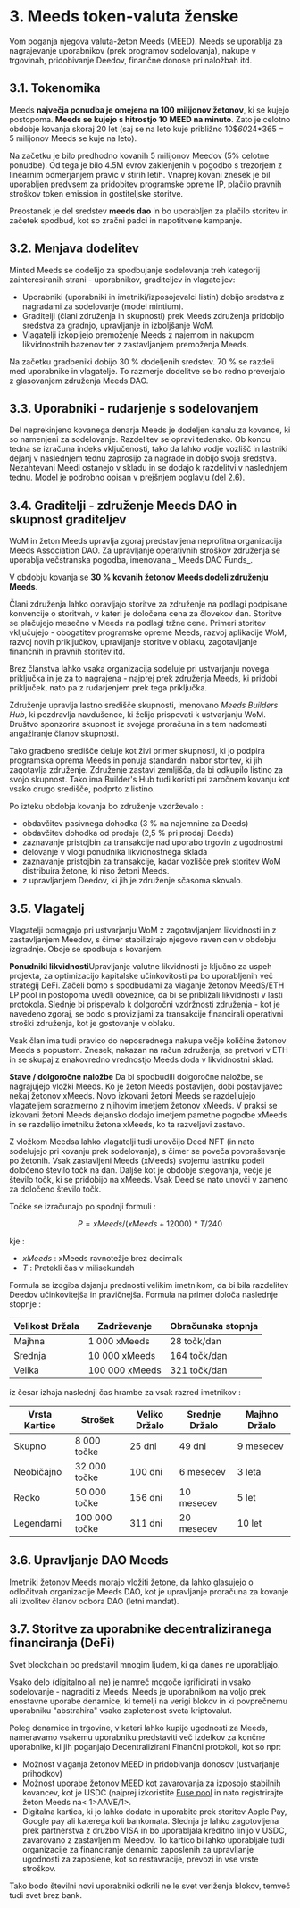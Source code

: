 # 3. Meeds token-valuta ženske

Vom poganja njegova valuta-žeton Meeds (MEED). Meeds se uporablja za nagrajevanje uporabnikov (prek programov sodelovanja), nakupe v trgovinah, pridobivanje Deedov, finančne donose pri naložbah itd.

## 3.1. Tokenomika

Meeds **največja ponudba je omejena na 100 milijonov žetonov**, ki se kujejo postopoma. **Meeds se kujejo s hitrostjo 10 MEED na minuto**. Zato je celotno obdobje kovanja skoraj 20 let (saj se na leto kuje približno 10$*60*24*365 = 5 milijonov Meeds se kuje na leto).

Na začetku je bilo predhodno kovanih 5 milijonov Meedov (5% celotne ponudbe). Od tega je bilo 4.5M evrov zaklenjenih v pogodbo s trezorjem z linearnim odmerjanjem pravic v štirih letih. Vnaprej kovani znesek je bil uporabljen predvsem za pridobitev programske opreme IP, plačilo pravnih stroškov token emission in gostiteljske storitve.

Preostanek je del sredstev __meeds dao__ in bo uporabljen za plačilo storitev in začetek spodbud, kot so zračni padci in napotitvene kampanje.


## 3.2. Menjava dodelitev

Minted Meeds se dodelijo za spodbujanje sodelovanja treh kategorij zainteresiranih strani - uporabnikov, graditeljev in vlagateljev:

- Uporabniki (uporabniki in imetniki/izposojevalci listin) dobijo sredstva z nagradami za sodelovanje (model mintium).
- Graditelji (člani združenja in skupnosti) prek Meeds združenja pridobijo sredstva za gradnjo, upravljanje in izboljšanje WoM.
- Vlagatelji izkopljejo premoženje Meeds z najemom in nakupom likvidnostnih bazenov ter z zastavljanjem premoženja Meeds.

Na začetku gradbeniki dobijo 30 % dodeljenih sredstev. 70 % se razdeli med uporabnike in vlagatelje. To razmerje dodelitve se bo redno preverjalo z glasovanjem združenja Meeds DAO.

## 3.3. Uporabniki - rudarjenje s sodelovanjem

Del neprekinjeno kovanega denarja Meeds je dodeljen kanalu za kovance, ki so namenjeni za sodelovanje. Razdelitev se opravi tedensko. Ob koncu tedna se izračuna indeks vključenosti, tako da lahko vodje vozlišč in lastniki dejanj v naslednjem tednu zaprosijo za nagrade in dobijo svoja sredstva. Nezahtevani Meedi ostanejo v skladu in se dodajo k razdelitvi v naslednjem tednu. Model je podrobno opisan v prejšnjem poglavju (del 2.6).

## 3.4. Graditelji - združenje Meeds DAO in skupnost graditeljev

WoM in žeton Meeds upravlja zgoraj predstavljena neprofitna organizacija Meeds Association DAO. Za upravljanje operativnih stroškov združenja se uporablja večstranska pogodba, imenovana _ Meeds DAO Funds_.

V obdobju kovanja se **30 % kovanih žetonov Meeds dodeli združenju Meeds**.

Člani združenja lahko opravljajo storitve za združenje na podlagi podpisane konvencije o storitvah, v kateri je določena cena za človekov dan. Storitve se plačujejo mesečno v Meeds na podlagi tržne cene. Primeri storitev vključujejo - obogatitev programske opreme Meeds, razvoj aplikacije WoM, razvoj novih priključkov, upravljanje storitve v oblaku, zagotavljanje finančnih in pravnih storitev itd.

Brez članstva lahko vsaka organizacija sodeluje pri ustvarjanju novega priključka in je za to nagrajena - najprej prek združenja Meeds, ki pridobi priključek, nato pa z rudarjenjem prek tega priključka.

Združenje upravlja lastno središče skupnosti, imenovano _Meeds Builders Hub_, ki pozdravlja navdušence, ki želijo prispevati k ustvarjanju WoM. Društvo sponzorira skupnost iz svojega proračuna in s tem nadomesti angažiranje članov skupnosti.

Tako gradbeno središče deluje kot živi primer skupnosti, ki jo podpira programska oprema Meeds in ponuja standardni nabor storitev, ki jih zagotavlja združenje. Združenje zastavi zemljišča, da bi odkupilo listino za svojo skupnost. Tako ima Builder's Hub tudi koristi pri zaročnem kovanju kot vsako drugo središče, podprto z listino.

Po izteku obdobja kovanja bo združenje vzdrževalo :

- obdavčitev pasivnega dohodka (3 % na najemnine za Deeds)
- obdavčitev dohodka od prodaje (2,5 % pri prodaji Deeds)
- zaznavanje pristojbin za transakcije nad uporabo trgovin z ugodnostmi
- delovanje v vlogi ponudnika likvidnostnega sklada
- zaznavanje pristojbin za transakcije, kadar vozlišče prek storitev WoM distribuira žetone, ki niso žetoni Meeds.
- z upravljanjem Deedov, ki jih je združenje sčasoma skovalo.


## 3.5. Vlagatelj

Vlagatelji pomagajo pri ustvarjanju WoM z zagotavljanjem likvidnosti in z zastavljanjem Meedov, s čimer stabilizirajo njegovo raven cen v obdobju izgradnje. Oboje se spodbuja s kovanjem.

**Ponudniki likvidnosti**Upravljanje valutne likvidnosti je ključno za uspeh projekta, za optimizacijo kapitalske učinkovitosti pa bo uporabljenih več strategij DeFi. Začeli bomo s spodbudami za vlaganje žetonov MeedS/ETH LP pool in postopoma uvedli obveznice, da bi se približali likvidnosti v lasti protokola. Slednje bi prispevalo k dolgoročni vzdržnosti združenja - kot je navedeno zgoraj, se bodo s provizijami za transakcije financirali operativni stroški združenja, kot je gostovanje v oblaku.

Vsak član ima tudi pravico do neposrednega nakupa večje količine žetonov Meeds s popustom. Znesek, nakazan na račun združenja, se pretvori v ETH in se skupaj z enakovredno vrednostjo Meeds doda v likvidnostni sklad.

**Stave / dolgoročne naložbe** Da bi spodbudili dolgoročne naložbe, se nagrajujejo vložki Meeds. Ko je žeton Meeds postavljen, dobi postavljavec nekaj žetonov xMeeds. Novo izkovani žetoni Meeds se razdeljujejo vlagateljem sorazmerno z njihovim imetjem žetonov xMeeds. V praksi se izkovani žetoni Meeds dejansko dodajo imetjem pametne pogodbe xMeeds in se razdelijo imetniku žetona xMeeds, ko ta razveljavi zastavo.

Z vložkom Meedsa lahko vlagatelji tudi unovčijo Deed NFT (in nato sodelujejo pri kovanju prek sodelovanja), s čimer se poveča povpraševanje po žetonih. Vsak zastavljeni Meeds (xMeeds) svojemu lastniku podeli določeno število točk na dan. Daljše kot je obdobje stegovanja, večje je število točk, ki se pridobijo na xMeeds. Vsak Deed se nato unovči v zameno za določeno število točk.

Točke se izračunajo po spodnji formuli :

 $$ P = xMeeds / (xMeeds + 12000) * T / 240 $$

 kje :

- $xMeeds$ : xMeeds ravnotežje brez decimalk
- $T$ : Pretekli čas v milisekundah

Formula se izogiba dajanju prednosti velikim imetnikom, da bi bila razdelitev Deedov učinkovitejša in pravičnejša. Formula na primer določa naslednje stopnje :

| **Velikost Držala** | **Zadrževanje** | **Obračunska stopnja** |
| ------------------- | --------------- | ---------------------- |
| Majhna              | 1 000 xMeeds    | 28 točk/dan            |
| Srednja             | 10 000 xMeeds   | 164 točk/dan           |
| Velika              | 100 000 xMeeds  | 321 točk/dan           |


iz česar izhaja naslednji čas hrambe za vsak razred imetnikov :

| **Vrsta Kartice** | **Strošek**   | **Veliko Držalo** | **Srednje Držalo** | **Majhno Držalo** |
| ----------------- | ------------- | ----------------- | ------------------ | ----------------- |
| Skupno            | 8 000 točke   | 25 dni            | 49 dni             | 9 mesecev         |
| Neobičajno        | 32 000 točke  | 100 dni           | 6 mesecev          | 3 leta            |
| Redko             | 50 000 točke  | 156 dni           | 10 mesecev         | 5 let             |
| Legendarni        | 100 000 točke | 311 dni           | 20 mesecev         | 10 let            |

## 3.6. Upravljanje DAO Meeds

Imetniki žetonov Meeds morajo vložiti žetone, da lahko glasujejo o odločitvah organizacije Meeds DAO, kot je upravljanje proračuna za kovanje ali izvolitev članov odbora DAO (letni mandat).

## 3.7. Storitve za uporabnike decentraliziranega financiranja (DeFi)

Svet blockchain bo predstavil mnogim ljudem, ki ga danes ne uporabljajo.

Vsako delo (digitalno ali ne) je namreč mogoče igrificirati in vsako sodelovanje - nagraditi z Meeds. Meeds je uporabnikom na voljo prek enostavne uporabe denarnice, ki temelji na verigi blokov in ki povprečnemu uporabniku "abstrahira" vsako zapletenost sveta kriptovalut.

Poleg denarnice in trgovine, v kateri lahko kupijo ugodnosti za Meeds, nameravamo vsakemu uporabniku predstaviti več izdelkov za končne uporabnike, ki jih poganjajo Decentralizirani Finančni protokoli, kot so npr:

- Možnost vlaganja žetonov MEED in pridobivanja donosov (ustvarjanje prihodkov)
- Možnost uporabe žetonov MEED kot zavarovanja za izposojo stabilnih kovancev, kot je USDC (najprej izkoristite [Fuse pool](https://app.rari.capital/fuse) in nato registrirajte žeton Meeds na< 1>AAVE/1>.
- Digitalna kartica, ki jo lahko dodate in uporabite prek storitev Apple Pay, Google pay ali katerega koli bankomata. Slednja je lahko zagotovljena prek partnerstva z družbo VISA in bo uporabljala kreditno linijo v USDC, zavarovano z zastavljenimi Meedov. To kartico bi lahko uporabljale tudi organizacije za financiranje denarnic zaposlenih za upravljanje ugodnosti za zaposlene, kot so restavracije, prevozi in vse vrste stroškov.

Tako bodo številni novi uporabniki odkrili ne le svet veriženja blokov, temveč tudi svet brez bank.

 
